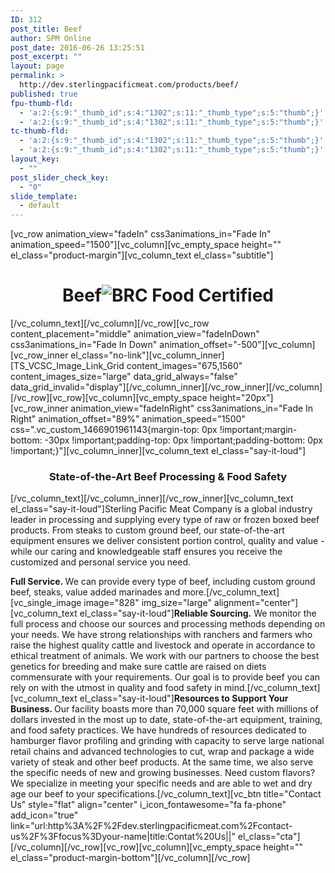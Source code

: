 ```yaml
---
ID: 312
post_title: Beef
author: SPM Online
post_date: 2016-06-26 13:25:51
post_excerpt: ""
layout: page
permalink: >
  http://dev.sterlingpacificmeat.com/products/beef/
published: true
fpu-thumb-fld:
  - 'a:2:{s:9:"_thumb_id";s:4:"1302";s:11:"_thumb_type";s:5:"thumb";}'
  - 'a:2:{s:9:"_thumb_id";s:4:"1302";s:11:"_thumb_type";s:5:"thumb";}'
tc-thumb-fld:
  - 'a:2:{s:9:"_thumb_id";s:4:"1302";s:11:"_thumb_type";s:5:"thumb";}'
  - 'a:2:{s:9:"_thumb_id";s:4:"1302";s:11:"_thumb_type";s:5:"thumb";}'
layout_key:
  - ""
post_slider_check_key:
  - "0"
slide_template:
  - default
---
```

[vc_row animation_view="fadeIn" css3animations_in="Fade In" animation_speed="1500"][vc_column][vc_empty_space height="" el_class="product-margin"][vc_column_text el_class="subtitle"]
<h1 class="page-title" style="text-align: center;">Beef<img class="brc" src="http://dev.sterlingpacificmeat.com/wp-content/uploads/2016/10/brc-logo-44x66.png" alt="BRC Food Certified" /></h1>
[/vc_column_text][/vc_column][/vc_row][vc_row content_placement="middle" animation_view="fadeInDown" css3animations_in="Fade In Down" animation_offset="-500"][vc_column][vc_row_inner el_class="no-link"][vc_column_inner][TS_VCSC_Image_Link_Grid content_images="675,1560" content_images_size="large" data_grid_always="false" data_grid_invalid="display"][/vc_column_inner][/vc_row_inner][/vc_column][/vc_row][vc_row][vc_column][vc_empty_space height="20px"][vc_row_inner animation_view="fadeInRight" css3animations_in="Fade In Right" animation_offset="89%" animation_speed="1500" css=".vc_custom_1466901961143{margin-top: 0px !important;margin-bottom: -30px !important;padding-top: 0px !important;padding-bottom: 0px !important;}"][vc_column_inner][vc_column_text el_class="say-it-loud"]
<h3 style="text-align: center;">State-of-the-Art Beef Processing &amp; Food Safety</h3>
[/vc_column_text][/vc_column_inner][/vc_row_inner][vc_column_text el_class="say-it-loud"]Sterling Pacific Meat Company is a global industry leader in processing and supplying every type of raw or frozen boxed beef products. From steaks to custom ground beef, our state-of-the-art equipment ensures we deliver consistent portion control, quality and value - while our caring and knowledgeable staff ensures you receive the customized and personal service you need.

<strong>Full Service. </strong>We can provide every type of beef, including custom ground beef, steaks, value added marinades and more.[/vc_column_text][vc_single_image image="828" img_size="large" alignment="center"][vc_column_text el_class="say-it-loud"]<strong>Reliable Sourcing.</strong> We monitor the full process and choose our sources and processing methods depending on your needs. We have strong relationships with ranchers and farmers who raise the highest quality cattle and livestock and operate in accordance to ethical treatment of animals. We work with our partners to choose the best genetics for breeding and make sure cattle are raised on diets commensurate with your requirements. Our goal is to provide beef you can rely on with the utmost in quality and food safety in mind.[/vc_column_text][vc_column_text el_class="say-it-loud"]<strong>Resources to Support Your Business. </strong>Our facility boasts more than 70,000 square feet with millions of dollars invested in the most up to date, state-of-the-art equipment, training, and food safety practices. We have hundreds of resources dedicated to hamburger flavor profiling and grinding with capacity to serve large national retail chains and advanced technologies to cut, wrap and package a wide variety of steak and other beef products. At the same time, we also serve the specific needs of new and growing businesses. Need custom flavors? We specialize in meeting your specific needs and are able to wet and dry age our beef to your specifications.[/vc_column_text][vc_btn title="Contact Us" style="flat" align="center" i_icon_fontawesome="fa fa-phone" add_icon="true" link="url:http%3A%2F%2Fdev.sterlingpacificmeat.com%2Fcontact-us%2F%3Ffocus%3Dyour-name|title:Contat%20Us||" el_class="cta"][/vc_column][/vc_row][vc_row][vc_column][vc_empty_space height="" el_class="product-margin-bottom"][/vc_column][/vc_row]